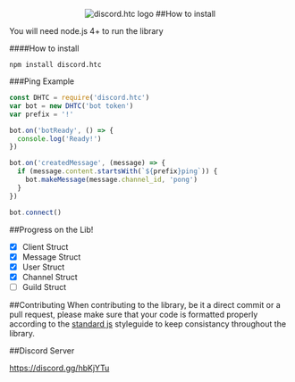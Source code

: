 <p align="center">
    <img src="https://cdn.discordapp.com/attachments/216763379535052801/234375516742746112/Untitled-1.png" alt="discord.htc logo">
##How to install

You will need node.js 4+ to run the library


####How to install

```
npm install discord.htc
```

###Ping Example

```js
const DHTC = require('discord.htc')
var bot = new DHTC('bot token')
var prefix = '!'

bot.on('botReady', () => {
  console.log('Ready!')
})

bot.on('createdMessage', (message) => {
  if (message.content.startsWith(`${prefix}ping`)) {
    bot.makeMessage(message.channel_id, 'pong')
  }
})

bot.connect()
```

##Progress on the Lib!

- [x] Client Struct
- [x] Message Struct
- [x] User Struct
- [x] Channel Struct
- [ ] Guild Struct

##Contributing
When contributing to the library, be it a direct commit or a pull request, please make sure that your code is formatted properly according to the [standard js](http://standardjs.com/) styleguide to keep consistancy throughout the library.

##Discord Server

https://discord.gg/hbKjYTu

